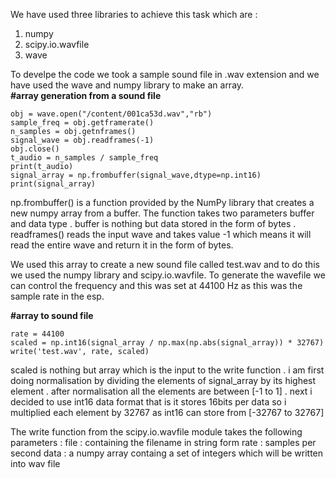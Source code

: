 We have used three libraries to achieve this task which are :
1. numpy
2. scipy.io.wavfile
3. wave 

To develpe the code we took a sample sound file in .wav extension and we have used the wave and numpy library to make an array.<br>
<b>#array generation from a sound file <br></b>
```
obj = wave.open("/content/001ca53d.wav","rb")
sample_freq = obj.getframerate()
n_samples = obj.getnframes()
signal_wave = obj.readframes(-1)
obj.close()
t_audio = n_samples / sample_freq
print(t_audio)
signal_array = np.frombuffer(signal_wave,dtype=np.int16)
print(signal_array)
```
np.frombuffer() is a function provided by the NumPy library that creates a new numpy array from a buffer. The function takes two parameters buffer and data type . buffer is nothing but data stored in the form of bytes . readframes() reads the input wave and takes value -1 which means it will read the entire wave and return it in the form of bytes.

We used this array to create a new sound file called test.wav and to do this we used the numpy library and scipy.io.wavfile. 
To generate the wavefile we can control the frequency and this was set at 44100 Hz as this was the sample rate in the esp.

<b>#array to sound file</b> 
```
rate = 44100
scaled = np.int16(signal_array / np.max(np.abs(signal_array)) * 32767)
write('test.wav', rate, scaled)
```
scaled is nothing but array which is the input to the write function . i am first doing normalisation by dividing the elements of signal_array by its highest element . after normalisation all the elements are between [-1 to 1] . next i decided to use int16 data format that is it stores 16bits per data 
so i multiplied each element by 32767 as int16 can store from [-32767 to 32767]

The write function from the scipy.io.wavfile module takes the following parameters :
file : containing the filename in string form
rate : samples per second 
data : a numpy array containg a set of integers which will be written into wav file 
